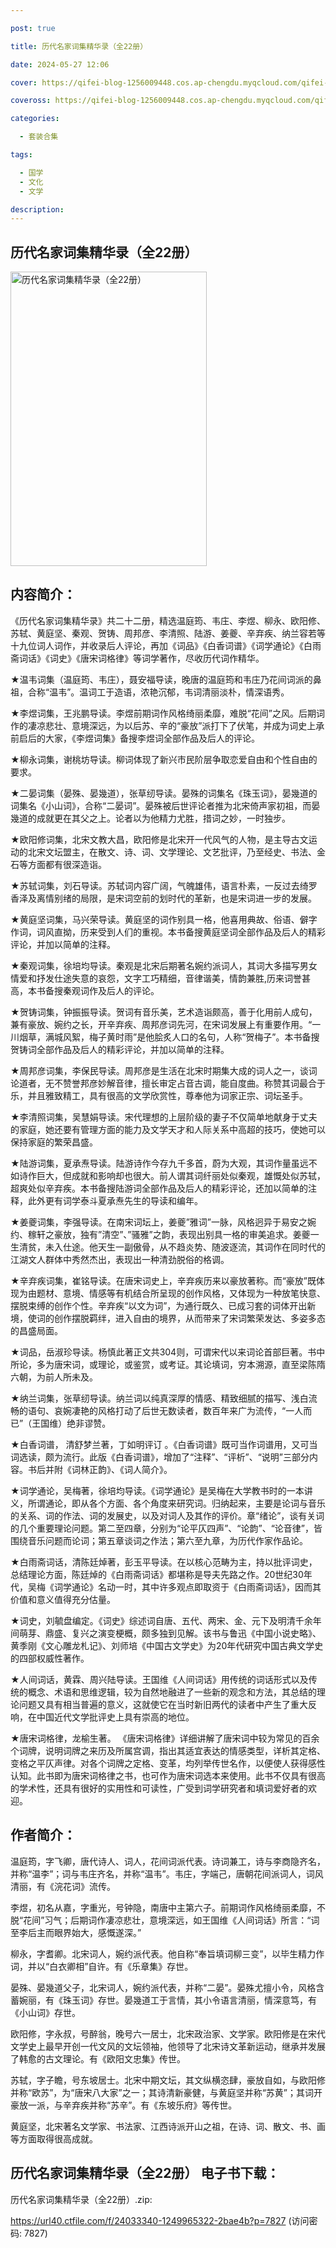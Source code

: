 ```yaml
---

post: true

title: 历代名家词集精华录（全22册）

date: 2024-05-27 12:06

cover: https://qifei-blog-1256009448.cos.ap-chengdu.myqcloud.com/qifei-blog/66167b3e68eb935713c0b2fd.jpg

coveross: https://qifei-blog-1256009448.cos.ap-chengdu.myqcloud.com/qifei-blog/66167b3e68eb935713c0b2fd.jpg

categories:

  - 套装合集

tags:

  - 国学
  - 文化
  - 文学

description:
---
```


## 历代名家词集精华录（全22册）
<img alt="历代名家词集精华录（全22册） " class="aligncenter loading" data-was-processed="true" decoding="async" fetchpriority="high" height="471" src="https://qifei-blog-1256009448.cos.ap-chengdu.myqcloud.com/qifei-blog/66167b3e68eb935713c0b2fd.jpg " style="cursor: zoom-in;" width="314"/>

## 内容简介：

《历代名家词集精华录》共二十二册，精选温庭筠、韦庄、李煜、柳永、欧阳修、苏轼、黄庭坚、秦观、贺铸、周邦彦、李清照、陆游、姜夔、辛弃疾、纳兰容若等十九位词人词作，并收录后人评论，再加《词品》《白香词谱》《词学通论》《白雨斋词话》《词史》《唐宋词格律》等词学著作，尽收历代词作精华。<br/>

★温韦词集（温庭筠、韦庄），聂安福导读，晚唐的温庭筠和韦庄乃花间词派的鼻祖，合称“温韦”。温词工于造语，浓艳沉郁，韦词清丽淡朴，情深语秀。<br/>

★李煜词集，王兆鹏导读。李煜前期词作风格绮丽柔靡，难脱“花间”之风。后期词作的凄凉悲壮、意境深远，为以后苏、辛的“豪放”派打下了伏笔，并成为词史上承前启后的大家，《李煜词集》备搜李煜词全部作品及后人的评论。<br/>

★柳永词集，谢桃坊导读。柳词体现了新兴市民阶层争取恋爱自由和个性自由的要求。<br/>

★二晏词集（晏殊、晏幾道），张草纫导读。晏殊的词集名《珠玉词》，晏幾道的词集名《小山词》，合称“二晏词”。晏殊被后世评论者推为北宋倚声家初祖，而晏幾道的成就更在其父之上。论者以为他精力尤胜，措词之妙，一时独步。<br/>

★欧阳修词集，北宋文教大昌，欧阳修是北宋开一代风气的人物，是主导古文运动的北宋文坛盟主，在散文、诗、词、文学理论、文艺批评，乃至经史、书法、金石等方面都有很深造诣。<br/>

★苏轼词集，刘石导读。苏轼词内容广阔，气魄雄伟，语言朴素，一反过去绮罗香泽及离情别绪的局限，是宋词空前的划时代的革新，也是宋词进一步的发展。<br/>

★黄庭坚词集，马兴荣导读。黄庭坚的词作别具一格，他喜用典故、俗语、僻字作词，词风直拗，历来受到人们的重视。本书备搜黄庭坚词全部作品及后人的精彩评论，并加以简单的注释。<br/>

★秦观词集，徐培均导读。秦观是北宋后期著名婉约派词人，其词大多描写男女情爱和抒发仕途失意的哀怨，文字工巧精细，音律谐美，情韵兼胜,历来词誉甚高，本书备搜秦观词作及后人的评论。<br/>

★贺铸词集，钟振振导读。贺词有音乐美，艺术造诣颇高，善于化用前人成句，兼有豪放、婉约之长，开辛弃疾、周邦彦词先河，在宋词发展上有重要作用。“一川烟草，满城风絮，梅子黄时雨”是他脍炙人口的名句，人称“贺梅子”。本书备搜贺铸词全部作品及后人的精彩评论，并加以简单的注释。<br/>

★周邦彦词集，李保民导读。周邦彦是生活在北宋时期集大成的词人之一，谈词论道者，无不赞誉邦彦妙解音律，擅长审定占音古调，能自度曲。称赞其词最合于乐，并且雅致精工，具有很高的文学欣赏性，尊奉他为词家正宗、词坛圣手。<br/>

★李清照词集，吴慧娟导读。宋代理想的上层阶级的妻子不仅简单地献身于丈夫的家庭，她还要有管理方面的能力及文学天才和人际关系中高超的技巧，使她可以保持家庭的繁荣昌盛。<br/>

★陆游词集，夏承焘导读。陆游诗作今存九千多首，蔚为大观，其词作量虽远不如诗作巨大，但成就和影响却也很大。前人谓其词纤丽处似秦观，雄慨处似苏轼，超爽处似辛弃疾。本书备搜陆游词全部作品及后人的精彩评论，还加以简单的注释，此外更有词学泰斗夏承焘先生的导读和编年。<br/>

★姜夔词集，李强导读。在南宋词坛上，姜夔”雅词”一脉，风格迥异于易安之婉约、稼轩之豪放，独有”清空”、”骚雅”之韵，表现出别具一格的审美追求。姜夔一生清贫，未入仕途。他天生一副傲骨，从不趋炎势、随波逐流，其词作在同时代的江湖文人群体中秀然杰出，表现出一种清劲脱俗的格调。<br/>

★辛弃疾词集，崔铭导读。在唐宋词史上，辛弃疾历来以豪放著称。而“豪放”既体现为由题材、意境、情感等有机结合所呈现的创作风格，又体现为一种放笔快意、摆脱束缚的创作个性。辛弃疾“以文为词”，为通行既久、已成习套的词体开出新境，使词的创作摆脱羁绊，进入自由的境界，从而带来了宋词繁荣发达、多姿多态的昌盛局面。<br/>

★词品，岳淑珍导读。杨慎此著正文共304则，可谓宋代以来词论首部巨著。书中所论，多为唐宋词，或理论，或鉴赏，或考证。其论填词，穷本溯源，直至梁陈隋六朝，为前人所未及。<br/>

★纳兰词集，张草纫导读。纳兰词以纯真深厚的情感、精致细腻的描写、浅白流畅的语句、哀婉凄艳的风格打动了后世无数读者，数百年来广为流传，“一人而已”（王国维）绝非谬赞。<br/>

★白香词谱， 清舒梦兰著，丁如明评订 。《白香词谱》既可当作词谱用，又可当词选读，颇为流行。此版《白香词谱》，增加了“注释”、“评析”、“说明”三部分内容。书后并附《词林正韵》、《词人简介》。<br/>

★词学通论，吴梅著，徐培均导读。《词学通论》是吴梅在大学教书时的一本讲义，所谓通论，即从各个方面、各个角度来研究词。归纳起来，主要是论词与音乐的关系、词的作法、词的发展史，以及对词人及其作的评价。章“绪论”，谈有关词的几个重要理论问题。第二至四章，分别为“论平仄四声”、“论韵”、“论音律”，皆围绕音乐问题而论词；第五章谈词之作法；第六至九章，为历代作家作品论。<br/>

★白雨斋词话，清陈廷焯著，彭玉平导读。在以核心范畴为主，持以批评词史，总结理论方面，陈廷焯的《白雨斋词话》都堪称是导夫先路之作。20世纪30年代，吴梅《词学通论》名动一时，其中许多观点即取资于《白雨斋词话》，因而其价值和意义值得充分估量。<br/>

★词史，刘毓盘编定。《词史》综述词自唐、五代、两宋、金、元下及明清千余年间萌芽、鼎盛、复兴之演变梗概，颇多独到见解。该书与鲁迅《中国小说史略》、黄季刚《文心雕龙札记》、刘师培《中国古文学史》为20年代研究中国古典文学史的四部权威性著作。<br/>

★人间词话，黄霖、周兴陆导读。王国维《人间词话》用传统的词话形式以及传统的概念、术语和思维逻辑，较为自然地融进了一些新的观念和方法，其总结的理论问题又具有相当普遍的意义，这就使它在当时新旧两代的读者中产生了重大反响，在中国近代文学批评史上具有崇高的地位。<br/>

★唐宋词格律，龙榆生著。 《唐宋词格律》详细讲解了唐宋词中较为常见的百余个词牌，说明词牌之来历及所属宫调，指出其适宜表达的情感类型，详析其定格、变格之平仄声律。对各个词牌之定格、变革，均列举传世名作，以便使人获得感性认知。此书即为唐宋词格律之书，也可作为唐宋词选本来使用。此书不仅具有很高的学术性，还具有很好的实用性和可读性，广受到词学研究者和填词爱好者的欢迎。

## 作者简介：

温庭筠，字飞卿，唐代诗人、词人，花间词派代表。诗词兼工，诗与李商隐齐名，并称“温李”；词与韦庄齐名，并称“温韦”。韦庄，字端己，唐朝花间派词人，词风清丽，有《浣花词》流传。<br/>

李煜，初名从嘉，字重光，号钟隐，南唐中主第六子。前期词作风格绮丽柔靡，不脱“花间”习气；后期词作凄凉悲壮，意境深远，如王国维《人间词话》所言：“词至李后主而眼界始大，感慨遂深。”<br/>

柳永，字耆卿。北宋词人，婉约派代表。他自称“奉旨填词柳三变”，以毕生精力作词，并以“白衣卿相”自许。有《乐章集》存世。<br/>

晏殊、晏幾道父子，北宋词人，婉约派代表，并称“二晏”。晏殊尤擅小令，风格含蓄婉丽，有《珠玉词》存世。晏幾道工于言情，其小令语言清丽，情深意笃，有《小山词》存世。<br/>

欧阳修，字永叔，号醉翁，晚号六一居士，北宋政治家、文学家。欧阳修是在宋代文学史上最早开创一代文风的文坛领袖，他领导了北宋诗文革新运动，继承并发展了韩愈的古文理论。有《欧阳文忠集》传世。<br/>

苏轼，字子瞻，号东坡居士。北宋中期文坛，其文纵横恣肆，豪放自如，与欧阳修并称“欧苏”，为“唐宋八大家”之一；其诗清新豪健，与黄庭坚并称“苏黄”；其词开豪放一派，与辛弃疾并称“苏辛”。有《东坡乐府》等传世。<br/>

黄庭坚，北宋著名文学家、书法家、江西诗派开山之祖，在诗、词、散文、书、画等方面取得很高成就。

## 历代名家词集精华录（全22册） 电子书下载：
历代名家词集精华录（全22册）.zip: 

https://url40.ctfile.com/f/24033340-1249965322-2bae4b?p=7827 (访问密码: 7827)
